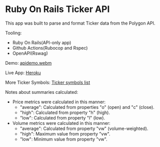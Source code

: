 # Ruby On Rails Ticker API

This app was built to parse and format Ticker data from the Polygon API.

Tooling:
- Ruby On Rails(API-only app)
- Github Actions(Rubocop and Rspec)
- OpenAPI(Rswag)

Demo: [apidemo.webm](https://github.com/christianpaez/rails--demo/assets/45642493/10e1d2c4-c5ed-4064-9f74-0ce4f54c0d4f)

Live App: [Heroku](https://tranquil-lake-27668-dfbdcf2ac845.herokuapp.com/)

More Ticker Symbols: [Ticker symbols list](https://stockanalysis.com/stocks/)

Notes about summaries calculated:
- Price metrics were calculated in this manner:
   - "average": Calculated from properties "o" (open) and "c" (close).
   - "high": Calculated from property "h" (high).
   - "low": Calculated from property "l" (low).
- Volume metrics were calculated in this manner:
    - "average": Calculated from property "vw" (volume-weighted).
    - "high": Maximum value from property "vw".
    - "low": Minimum value from property "vw".
